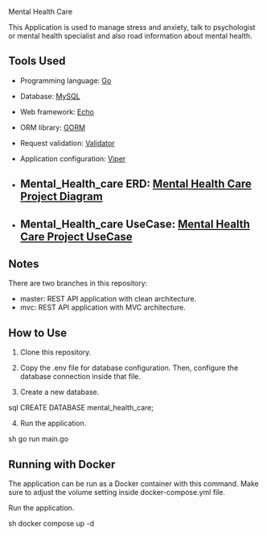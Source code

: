 Mental Health Care

This Application is used to manage stress and anxiety, talk to psychologist or mental health specialist and also road information about mental health.

## Tools Used

- Programming language: [Go](https://go.dev/)
- Database: [MySQL](https://www.mysql.com/)
- Web framework: [Echo](https://echo.labstack.com/)
- ORM library: [GORM](https://gorm.io/)
- Request validation: [Validator](https://github.com/go-playground/validator)
- Application configuration: [Viper](https://github.com/spf13/viper)

- ## Mental_Health_care ERD: [Mental Health Care Project Diagram](https://www.drawdb.app/editor?shareId=7d20770ad62c4c45d34e18eb7b348244)

- ## Mental_Health_care UseCase: [Mental Health Care Project UseCase](https://drive.google.com/file/d/11JkDkyQBQFAfTwE7VD3i58ER_2mfqW1O/view?usp=sharing)

## Notes

There are two branches in this repository:

- master: REST API application with clean architecture.
- mvc: REST API application with MVC architecture.

## How to Use

1. Clone this repository.

2. Copy the .env file for database configuration. Then, configure the database connection inside that file.

3. Create a new database.

sql
CREATE DATABASE mental_health_care;

4. Run the application.

sh
go run main.go

## Running with Docker

The application can be run as a Docker container with this command. Make sure to adjust the volume setting inside docker-compose.yml file.

Run the application.

sh
docker compose up -d
